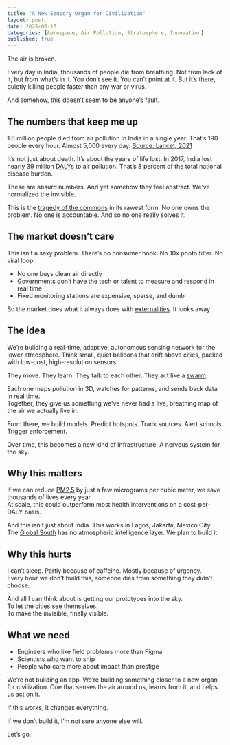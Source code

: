 ```yaml
---
title: "A New Sensory Organ for Civilization"
layout: post
date: 2025-06-16
categories: [Aerospace, Air Pollution, Stratosphere, Innovation]
published: true
---
```


The air is broken.

Every day in India, thousands of people die from breathing. Not from lack of it, but from what’s in it. You don’t see it. You can’t point at it. But it’s there, quietly killing people faster than any war or virus.

And somehow, this doesn’t seem to be anyone’s fault.

## The numbers that keep me up

1.6 million people died from air pollution in India in a single year. That’s 190 people every hour. Almost 5,000 every day.  [Source: Lancet, 2021](https://www.thelancet.com/journals/lanplh/article/PIIS2542-5196\(2030298-9/fulltext)

It’s not just about death. It’s about the years of life lost. In 2017, India lost nearly 39 million [DALYs](https://en.wikipedia.org/wiki/Disability-adjusted_life_year) to air pollution. That’s 8 percent of the total national disease burden.

These are absurd numbers. And yet somehow they feel abstract. We’ve normalized the invisible.

This is the [tragedy of the commons](https://en.wikipedia.org/wiki/Tragedy_of_the_commons) in its rawest form. No one owns the problem. No one is accountable. And so no one really solves it.

## The market doesn’t care

This isn’t a sexy problem. There’s no consumer hook. No 10x photo filter. No viral loop.

- No one buys clean air directly  
- Governments don’t have the tech or talent to measure and respond in real time  
- Fixed monitoring stations are expensive, sparse, and dumb  

So the market does what it always does with [externalities](https://en.wikipedia.org/wiki/Externality). It looks away.

## The idea

We’re building a real-time, adaptive, autonomous sensing network for the lower atmosphere. Think small, quiet balloons that drift above cities, packed with low-cost, high-resolution sensors.

They move. They learn. They talk to each other. They act like a [swarm](https://en.wikipedia.org/wiki/Swarm_robotics).

Each one maps pollution in 3D, watches for patterns, and sends back data in real time.  
Together, they give us something we’ve never had  a live, breathing map of the air we actually live in.

From there, we build models. Predict hotspots. Track sources. Alert schools. Trigger enforcement.

Over time, this becomes a new kind of infrastructure. A nervous system for the sky.

## Why this matters

If we can reduce [PM2.5](https://en.wikipedia.org/wiki/Particulate_matter) by just a few micrograms per cubic meter, we save thousands of lives every year.  
At scale, this could outperform most health interventions on a cost-per-DALY basis.

And this isn’t just about India. This works in Lagos, Jakarta, Mexico City.  
The [Global South](https://en.wikipedia.org/wiki/Global_South) has no atmospheric intelligence layer. We plan to build it.

## Why this hurts

I can’t sleep. Partly because of caffeine. Mostly because of urgency.  
Every hour we don’t build this, someone dies from something they didn’t choose.

And all I can think about is getting our prototypes into the sky.  
To let the cities see themselves.  
To make the invisible, finally visible.

## What we need

- Engineers who like field problems more than Figma
- Scientists who want to ship
- People who care more about impact than prestige

We’re not building an app. We’re building something closer to a new organ for civilization. One that senses the air around us, learns from it, and helps us act on it.

If this works, it changes everything.

If we don’t build it, I’m not sure anyone else will.

Let’s go.

